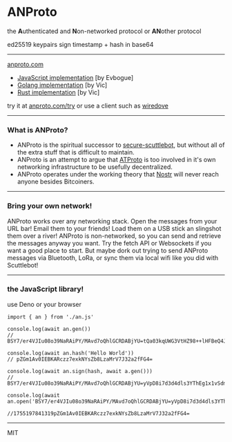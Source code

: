 # ANProto

the **A**uthenticated and **N**on-networked protocol or **AN**other protocol

ed25519 keypairs sign timestamp + hash in base64

***

[anproto.com](https://anproto.com)

+ [JavaScript implementation](https://github.com/evbogue/anproto) [by Evbogue]
+ [Golang implementation](https://github.com/vic/goan) [by Vic]
+ [Rust implementation](https://github.com/vic/anproto-rs/) [by Vic]
  
try it at [anproto.com/try](https://anproto.com/try) or use a client such as [wiredove](https://wiredove.net/)

***

### What is ANProto?

+ ANProto is the spiritual successor to [secure-scuttlebot](https://scuttlebot.io), but without all of the extra stuff that is difficult to maintain. 
+ ANProto is an attempt to argue that [ATProto](https://atproto.com) is too involved in it's own networking infrastructure to be usefully decentralized. 
+ ANProto operates under the working theory that [Nostr](https://fiatjaf.com/nostr.html) will never reach anyone besides Bitcoiners. 

***

### Bring your own network!

ANProto works over any networking stack. Open the messages from your URL bar! Email them to your friends! Load them on a USB stick an slingshot them over a river! ANProto is non-networked, so you can send and retrieve the messages anyway you want. Try the fetch API or Websockets if you want a good place to start. But maybe dork out trying to send ANProto messages via Bluetooth, LoRa, or sync them via local wifi like you did with Scuttlebot!

***

### the JavaScript library!

use Deno or your browser

```
import { an } from './an.js'

console.log(await an.gen())
// BSY7/er4VJIu08o39NaRAiPY/MAvd7oQhlGCRDABjYU=tQa03kqUWG3VtHZ98++lHFBeQ4JKZwuTH2CjC/K6P8EFJjv96vhUki7Tyjf01pECI9j8wC93uhCGUYJEMAGNhQ==

console.log(await an.hash('Hello World'))
// pZGm1Av0IEBKARczz7exkNYsZb8LzaMrV7J32a2fFG4=

console.log(await an.sign(hash, await a.gen()))
// BSY7/er4VJIu08o39NaRAiPY/MAvd7oQhlGCRDABjYU=yVpD8i7d3d4dls3YThEg1x1vSdmqeEweV4e4Ejl/8yPoVG7JR0YAKDPagQOgxXMrlCVLNNqvlNvj4xRDOYDLBjE3NTUxOTc4NDEzMTlwWkdtMUF2MElFQktBUmN6ejdleGtOWXNaYjhMemFNclY3SjMyYTJmRkc0PQ==

console.log(await an.open('BSY7/er4VJIu08o39NaRAiPY/MAvd7oQhlGCRDABjYU=yVpD8i7d3d4dls3YThEg1x1vSdmqeEweV4e4Ejl/8yPoVG7JR0YAKDPagQOgxXMrlCVLNNqvlNvj4xRDOYDLBjE3NTUxOTc4NDEzMTlwWkdtMUF2MElFQktBUmN6ejdleGtOWXNaYjhMemFNclY3SjMyYTJmRkc0PQ=='))

//1755197841319pZGm1Av0IEBKARczz7exkNYsZb8LzaMrV7J32a2fFG4=
```

---

MIT
